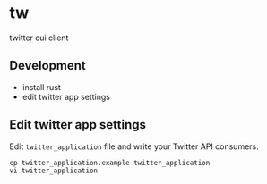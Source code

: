 # tw

twitter cui client

## Development

* install rust
* edit twitter app settings

## Edit twitter app settings

Edit `twitter_application` file and write your Twitter API consumers.

```
cp twitter_application.example twitter_application
vi twitter_application
```